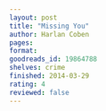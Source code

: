 ```yaml
---
layout: post
title: "Missing You"
author: Harlan Coben
pages: 
format: 
goodreads_id: 19864788
shelves: crime
finished: 2014-03-29
rating: 4
reviewed: false
---
```

